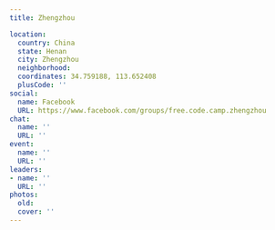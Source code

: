 ```yaml
---
title: Zhengzhou

location:
  country: China
  state: Henan
  city: Zhengzhou
  neighborhood: 
  coordinates: 34.759188, 113.652408
  plusCode: ''
social:
  name: Facebook
  URL: https://www.facebook.com/groups/free.code.camp.zhengzhou
chat:
  name: ''
  URL: ''
event:
  name: ''
  URL: ''
leaders:
- name: ''
  URL: ''
photos:
  old: 
  cover: ''
---
```

